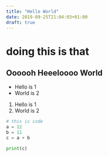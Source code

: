 ```yaml
---
title: "Hello World"
date: 2019-09-25T21:04:03+01:00
draft: true
---
```


# doing this is that

## Oooooh  Heeeloooo World

- Hello is 1
- World is 2

1. Hello is 1
2. World is 2


```python
# this is code
a = 12
b = 11
c = a + b

print(c)
```
